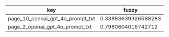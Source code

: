 key | fuzzy
--- | ---
page_10_openai_gpt_4o_prompt_txt | 0.33883639326588283
page_2_openai_gpt_4o_prompt_txt | 0.7980604016742712